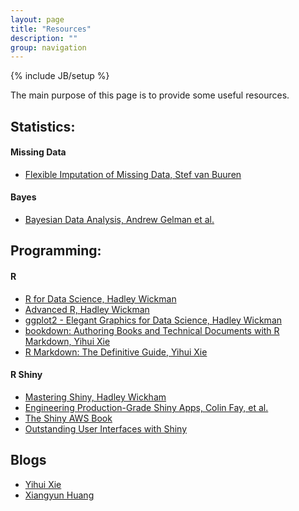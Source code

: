 ```yaml
---
layout: page
title: "Resources"
description: ""
group: navigation
---
```

{% include JB/setup %}

The main purpose of this page is to provide some useful resources. 

## Statistics: 

#### Missing Data
- [Flexible Imputation of Missing Data, Stef van Buuren](https://stefvanbuuren.name/fimd/ch-multivariate.html)

#### Bayes
- [Bayesian Data Analysis, Andrew Gelman et al. ](http://www.stat.columbia.edu/~gelman/book/)

## Programming: 

#### R

- [R for Data Science, Hadley Wickman](https://r4ds.had.co.nz/)
- [Advanced R, Hadley Wickman](https://adv-r.hadley.nz/)
- [ggplot2 - Elegant Graphics for Data Science, Hadley Wickman](https://ggplot2-book.org/index.html)
- [bookdown: Authoring Books and Technical Documents with R Markdown, Yihui Xie](https://bookdown.org/yihui/bookdown/)
- [R Markdown: The Definitive Guide, Yihui Xie](https://bookdown.org/yihui/rmarkdown/)

#### R Shiny 
- [Mastering Shiny, Hadley Wickham](https://mastering-shiny.org/index.html)
- [Engineering Production-Grade Shiny Apps, Colin Fay, et al. ](https://engineering-shiny.org/index.html)
- [The Shiny AWS Book](https://business-science.github.io/shiny-production-with-aws-book/index.html)
- [Outstanding User Interfaces with Shiny](https://unleash-shiny.rinterface.com/web-intro.html)
## Blogs 

- [Yihui Xie](https://yihui.org/en/)
- [Xiangyun Huang](https://xiangyun.rbind.io/post/)
